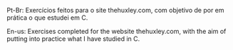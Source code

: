 Pt-Br: 
Exercícios feitos para o site thehuxley.com, com objetivo de por em prática o que estudei em C.

En-us:
Exercises completed for the website thehuxley.com, with the aim of putting into practice what I have studied in C.
